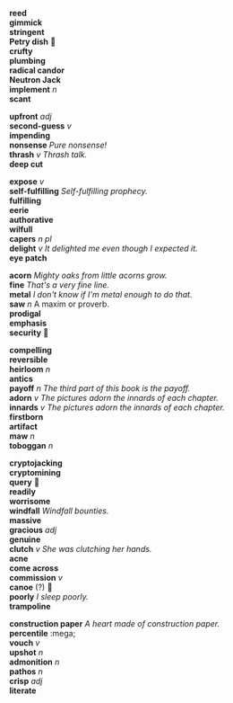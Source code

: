 __reed__  
__gimmick__  
__stringent__  
__Petry dish__ :mega:  
__crufty__  
__plumbing__  
__radical candor__  
__Neutron Jack__  
__implement__ _n_  
__scant__  

__upfront__ _adj_  
__second-guess__ _v_  
__impending__  
__nonsense__ _Pure nonsense!_  
__thrash__ _v_ _Thrash talk._  
__deep cut__  

__expose__ _v_  
__self-fulfilling__ _Self-fulfilling prophecy._  
__fulfilling__  
__eerie__  
__authorative__  
__wilfull__  
__capers__ _n pl_  
__delight__ _v_ _It delighted me even though I expected it._  
__eye patch__  

__acorn__ _Mighty oaks from little acorns grow._  
__fine__ _That's a very fine line._  
__metal__ _I don't know if I'm metal enough to do that._  
__saw__ _n_ A maxim or proverb.  
__prodigal__  
__emphasis__  
__security__ :mega:  

__compelling__  
__reversible__  
__heirloom__ _n_  
__antics__  
__payoff__ _n_ _The third part of this book is the payoff._  
__adorn__ _v_ _The pictures adorn the innards of each chapter._  
__innards__ _v_ _The pictures adorn the innards of each chapter._  
__firstborn__  
__artifact__  
__maw__ _n_  
__toboggan__ _n_  

__cryptojacking__  
__cryptomining__  
__query__ :mega:  
__readily__  
__worrisome__  
__windfall__ _Windfall bounties._  
__massive__  
__gracious__ _adj_  
__genuine__  
__clutch__ _v_ _She was clutching her hands._  
__acne__  
__come across__  
__commission__ _v_  
__canoe__ (?) :mega:  
__poorly__ _I sleep poorly._  
__trampoline__  

__construction paper__ _A heart made of construction paper._  
__percentile__ :mega;  
__vouch__ _v_  
__upshot__ _n_  
__admonition__ _n_  
__pathos__ _n_  
__crisp__ _adj_  
__literate__  
